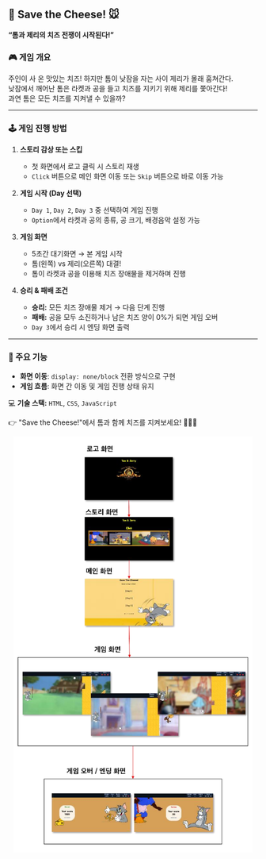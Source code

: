 ## 🧀 Save the Cheese! 🐭  

**“톰과 제리의 치즈 전쟁이 시작된다!”**  

### 🎮 게임 개요  
주인이 사 온 맛있는 치즈! 하지만 톰이 낮잠을 자는 사이 제리가 몰래 훔쳐간다.  
낮잠에서 깨어난 톰은 라켓과 공을 들고 치즈를 지키기 위해 제리를 쫓아간다!  
과연 톰은 모든 치즈를 지켜낼 수 있을까?  

---

### 🕹️ 게임 진행 방법  
1. **스토리 감상 또는 스킵**  
   - 첫 화면에서 로고 클릭 시 스토리 재생  
   - `Click` 버튼으로 메인 화면 이동 또는 `Skip` 버튼으로 바로 이동 가능  

2. **게임 시작 (Day 선택)**  
   - `Day 1`, `Day 2`, `Day 3` 중 선택하여 게임 진행  
   - `Option`에서 라켓과 공의 종류, 공 크기, 배경음악 설정 가능  

3. **게임 화면**  
   - 5초간 대기화면 → 본 게임 시작  
   - 톰(왼쪽) vs 제리(오른쪽) 대결!  
   - 톰이 라켓과 공을 이용해 치즈 장애물을 제거하며 진행  

4. **승리 & 패배 조건**  
   - **승리:** 모든 치즈 장애물 제거 → 다음 단계 진행  
   - **패배:** 공을 모두 소진하거나 남은 치즈 양이 0%가 되면 게임 오버  
   - `Day 3`에서 승리 시 엔딩 화면 출력  

---

### 🔧 주요 기능  
- **화면 이동**: `display: none/block` 전환 방식으로 구현  
- **게임 흐름**: 화면 간 이동 및 게임 진행 상태 유지  

💻 **기술 스택:** `HTML`, `CSS`, `JavaScript`  

👉 "Save the Cheese!"에서 톰과 함께 치즈를 지켜보세요! 🧀🐱🐭  

<p align="center">
  <img src="SaveTheCheese2.png" alt="게임 흐름도">
</p>

